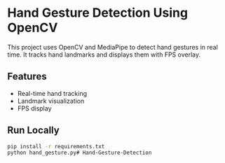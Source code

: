 # Hand Gesture Detection Using OpenCV

This project uses OpenCV and MediaPipe to detect hand gestures in real time. It tracks hand landmarks and displays them with FPS overlay.

## Features
- Real-time hand tracking
- Landmark visualization
- FPS display

## Run Locally
```bash
pip install -r requirements.txt
python hand_gesture.py# Hand-Gesture-Detection
